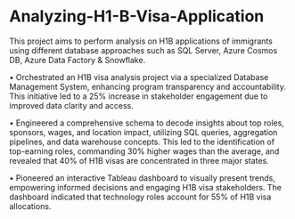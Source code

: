 # Analyzing-H1-B-Visa-Application
This project aims to perform analysis on H1B applications of immigrants using different database approaches such as SQL Server, Azure Cosmos DB, Azure Data Factory &amp; Snowflake.

•	Orchestrated an H1B visa analysis project via a specialized Database Management System, enhancing program transparency and accountability. This initiative led to a 25% increase in stakeholder engagement due to improved data clarity and access. 

• Engineered a comprehensive schema to decode insights about top roles, sponsors, wages, and location impact, utilizing SQL queries, aggregation pipelines, and data warehouse concepts. This led to the identification of top-earning roles, commanding 30% higher wages than the average, and revealed that 40% of H1B visas are concentrated in three major states. 

• Pioneered an interactive Tableau dashboard to visually present trends, empowering informed decisions and engaging H1B visa stakeholders. The dashboard indicated that technology roles account for 55% of H1B visa allocations.
